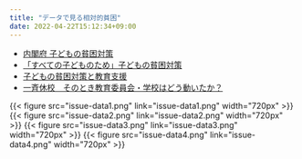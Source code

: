 ```yaml
---
title: "データで見る相対的貧困"
date: 2022-04-22T15:12:34+09:00
---
```


- [内閣府 子どもの貧困対策](https://www8.cao.go.jp/kodomonohinkon/) 
- [「すべての子どものため」子どもの貧困対策](https://www8.cao.go.jp/kodomonohinkon/forum/h29/pdf/kashiwa/kichou-1.pdf)
- [子どもの貧困対策と教育支援](https://www.akashi.co.jp/book/b317328.html)
- [一斉休校　そのとき教育委員会・学校はどう動いたか？](https://www.akashi.co.jp/book/b604141.html)

{{< figure src="issue-data1.png" link="issue-data1.png" width="720px" >}}
{{< figure src="issue-data2.png" link="issue-data2.png" width="720px" >}}
{{< figure src="issue-data3.png" link="issue-data3.png" width="720px" >}}
{{< figure src="issue-data4.png" link="issue-data4.png" width="720px" >}}

